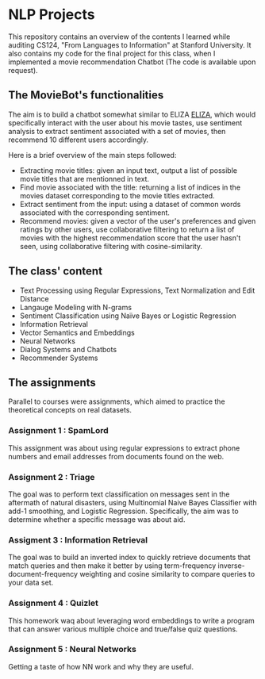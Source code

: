 # NLP Projects
This repository contains an overview of the contents I learned while auditing CS124, "From Languages to Information" at Stanford University. It also contains my code for the final project for this class, when I implemented a movie recommendation Chatbot (The code is available upon request). 

## The MovieBot's functionalities 

The aim is to build a chatbot somewhat similar to ELIZA [ELIZA](https://en.wikipedia.org/wiki/ELIZA), which would specifically interact with the user about his movie tastes, use sentiment analysis to extract sentiment associated with a set of movies, then recommend 10 different users accordingly. 

Here is a brief overview of the main steps followed: 
- Extracting movie titles: given an input text, output a list of possible movie titles that are mentionned in text. 
- Find movie associated with the title: returning a list of indices in the movies dataset corresponding to the movie titles extracted. 
- Extract sentiment from the input: using a dataset of common words associated with the corresponding sentiment. 
- Recommend movies: given a vector of the user's preferences and given ratings by other users, use collaborative filtering to return a list of movies with the highest recommendation score that the user hasn't seen, using collaborative filtering with cosine-similarity. 

## The class' content 

- Text Processing using Regular Expressions, Text Normalization and Edit Distance
- Langauge Modeling with N-grams
- Sentiment Classification using Naïve Bayes or Logistic Regression
- Information Retrieval 
- Vector Semantics and Embeddings 
- Neural Networks 
- Dialog Systems and Chatbots 
- Recommender Systems 

## The assignments 

Parallel to courses were assignments, which aimed to practice the theoretical concepts on real datasets. 

### Assignment 1 : SpamLord 
This assignment was about using regular expressions to extract phone numbers and email addresses from documents found on the web. 

### Assignment 2 : Triage 
The goal was to perform text classification on messages sent in the aftermath of natural disasters, using Multinomial Naive Bayes Classifier with add-1 smoothing, and Logistic Regression. Specifically, the aim was to determine whether a specific message was about aid. 

### Assigment 3 : Information Retrieval 
The goal was to build an inverted index to quickly retrieve documents that match queries and then make it better by using term-frequency inverse-document-frequency weighting and cosine similarity to compare queries to your data set. 

### Assignment 4 : Quizlet 
This homework waq about leveraging word embeddings to write a program that can answer various multiple choice and true/false quiz questions.

### Assignment 5 : Neural Networks 
Getting a taste of how NN work and why they are useful. 


 

 
